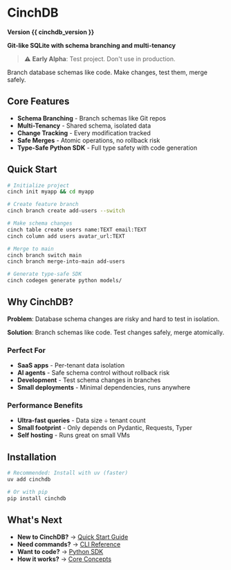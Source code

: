 # CinchDB

**Version {{ cinchdb_version }}**

**Git-like SQLite with schema branching and multi-tenancy**

> ⚠️ **Early Alpha**: Test project. Don't use in production.

Branch database schemas like code. Make changes, test them, merge safely.

## Core Features

- **Schema Branching** - Branch schemas like Git repos
- **Multi-Tenancy** - Shared schema, isolated data  
- **Change Tracking** - Every modification tracked
- **Safe Merges** - Atomic operations, no rollback risk
- **Type-Safe Python SDK** - Full type safety with code generation

## Quick Start

```bash
# Initialize project
cinch init myapp && cd myapp

# Create feature branch  
cinch branch create add-users --switch

# Make schema changes
cinch table create users name:TEXT email:TEXT
cinch column add users avatar_url:TEXT

# Merge to main
cinch branch switch main
cinch branch merge-into-main add-users

# Generate type-safe SDK
cinch codegen generate python models/
```

## Why CinchDB?

**Problem**: Database schema changes are risky and hard to test in isolation.

**Solution**: Branch schemas like code. Test changes safely, merge atomically.

### Perfect For
- **SaaS apps** - Per-tenant data isolation  
- **AI agents** - Safe schema control without rollback risk
- **Development** - Test schema changes in branches
- **Small deployments** - Minimal dependencies, runs anywhere

### Performance Benefits  
- **Ultra-fast queries** - Data size ÷ tenant count
- **Small footprint** - Only depends on Pydantic, Requests, Typer
- **Self hosting** - Runs great on small VMs

## Installation

```bash
# Recommended: Install with uv (faster)
uv add cinchdb

# Or with pip
pip install cinchdb
```

## What's Next

- **New to CinchDB?** → [Quick Start Guide](getting-started/quickstart.md)
- **Need commands?** → [CLI Reference](cli/index.md) 
- **Want to code?** → [Python SDK](python-sdk/index.md)
- **How it works?** → [Core Concepts](getting-started/concepts.md)